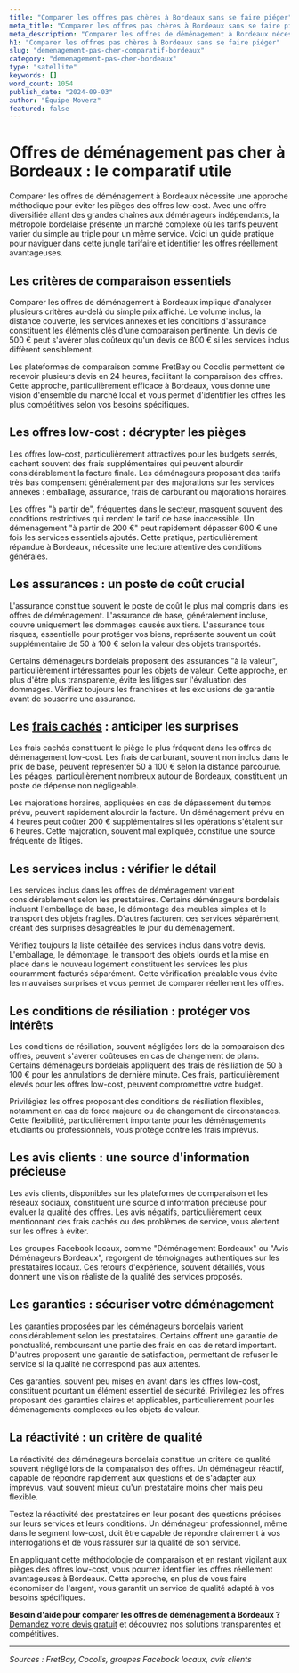 ```yaml
---
title: "Comparer les offres pas chères à Bordeaux sans se faire piéger"
meta_title: "Comparer les offres pas chères à Bordeaux sans se faire piéger"
meta_description: "Comparer les offres de déménagement à Bordeaux nécessite une approche méthodique pour éviter les pièges des offres low-cost. Avec une offre diversifié."
h1: "Comparer les offres pas chères à Bordeaux sans se faire piéger"
slug: "demenagement-pas-cher-comparatif-bordeaux"
category: "demenagement-pas-cher-bordeaux"
type: "satellite"
keywords: []
word_count: 1054
publish_date: "2024-09-03"
author: "Équipe Moverz"
featured: false
---
```



# Offres de déménagement pas cher à Bordeaux : le comparatif utile

Comparer les offres de déménagement à Bordeaux nécessite une approche méthodique pour éviter les pièges des offres low-cost. Avec une offre diversifiée allant des grandes chaînes aux déménageurs indépendants, la métropole bordelaise présente un marché complexe où les tarifs peuvent varier du simple au triple pour un même service. Voici un guide pratique pour naviguer dans cette jungle tarifaire et identifier les offres réellement avantageuses.

## Les critères de comparaison essentiels

Comparer les offres de déménagement à Bordeaux implique d'analyser plusieurs critères au-delà du simple prix affiché. Le volume inclus, la distance couverte, les services annexes et les conditions d'assurance constituent les éléments clés d'une comparaison pertinente. Un devis de 500 € peut s'avérer plus coûteux qu'un devis de 800 € si les services inclus diffèrent sensiblement.

Les plateformes de comparaison comme FretBay ou Cocolis permettent de recevoir plusieurs devis en 24 heures, facilitant la comparaison des offres. Cette approche, particulièrement efficace à Bordeaux, vous donne une vision d'ensemble du marché local et vous permet d'identifier les offres les plus compétitives selon vos besoins spécifiques.

## Les offres low-cost : décrypter les pièges

Les offres low-cost, particulièrement attractives pour les budgets serrés, cachent souvent des frais supplémentaires qui peuvent alourdir considérablement la facture finale. Les déménageurs proposant des tarifs très bas compensent généralement par des majorations sur les services annexes : emballage, assurance, frais de carburant ou majorations horaires.

Les offres "à partir de", fréquentes dans le secteur, masquent souvent des conditions restrictives qui rendent le tarif de base inaccessible. Un déménagement "à partir de 200 €" peut rapidement dépasser 600 € une fois les services essentiels ajoutés. Cette pratique, particulièrement répandue à Bordeaux, nécessite une lecture attentive des conditions générales.

## Les assurances : un poste de coût crucial

L'assurance constitue souvent le poste de coût le plus mal compris dans les offres de déménagement. L'assurance de base, généralement incluse, couvre uniquement les dommages causés aux tiers. L'assurance tous risques, essentielle pour protéger vos biens, représente souvent un coût supplémentaire de 50 à 100 € selon la valeur des objets transportés.

Certains déménageurs bordelais proposent des assurances "à la valeur", particulièrement intéressantes pour les objets de valeur. Cette approche, en plus d'être plus transparente, évite les litiges sur l'évaluation des dommages. Vérifiez toujours les franchises et les exclusions de garantie avant de souscrire une assurance.

## Les [frais cachés](/blog/prix-demenagement-bordeaux/frais-caches-demenagement-bordeaux) : anticiper les surprises

Les frais cachés constituent le piège le plus fréquent dans les offres de déménagement low-cost. Les frais de carburant, souvent non inclus dans le prix de base, peuvent représenter 50 à 100 € selon la distance parcourue. Les péages, particulièrement nombreux autour de Bordeaux, constituent un poste de dépense non négligeable.

Les majorations horaires, appliquées en cas de dépassement du temps prévu, peuvent rapidement alourdir la facture. Un déménagement prévu en 4 heures peut coûter 200 € supplémentaires si les opérations s'étalent sur 6 heures. Cette majoration, souvent mal expliquée, constitue une source fréquente de litiges.

## Les services inclus : vérifier le détail

Les services inclus dans les offres de déménagement varient considérablement selon les prestataires. Certains déménageurs bordelais incluent l'emballage de base, le démontage des meubles simples et le transport des objets fragiles. D'autres facturent ces services séparément, créant des surprises désagréables le jour du déménagement.

Vérifiez toujours la liste détaillée des services inclus dans votre devis. L'emballage, le démontage, le transport des objets lourds et la mise en place dans le nouveau logement constituent les services les plus couramment facturés séparément. Cette vérification préalable vous évite les mauvaises surprises et vous permet de comparer réellement les offres.

## Les conditions de résiliation : protéger vos intérêts

Les conditions de résiliation, souvent négligées lors de la comparaison des offres, peuvent s'avérer coûteuses en cas de changement de plans. Certains déménageurs bordelais appliquent des frais de résiliation de 50 à 100 € pour les annulations de dernière minute. Ces frais, particulièrement élevés pour les offres low-cost, peuvent compromettre votre budget.

Privilégiez les offres proposant des conditions de résiliation flexibles, notamment en cas de force majeure ou de changement de circonstances. Cette flexibilité, particulièrement importante pour les déménagements étudiants ou professionnels, vous protège contre les frais imprévus.

## Les avis clients : une source d'information précieuse

Les avis clients, disponibles sur les plateformes de comparaison et les réseaux sociaux, constituent une source d'information précieuse pour évaluer la qualité des offres. Les avis négatifs, particulièrement ceux mentionnant des frais cachés ou des problèmes de service, vous alertent sur les offres à éviter.

Les groupes Facebook locaux, comme "Déménagement Bordeaux" ou "Avis Déménageurs Bordeaux", regorgent de témoignages authentiques sur les prestataires locaux. Ces retours d'expérience, souvent détaillés, vous donnent une vision réaliste de la qualité des services proposés.

## Les garanties : sécuriser votre déménagement

Les garanties proposées par les déménageurs bordelais varient considérablement selon les prestataires. Certains offrent une garantie de ponctualité, remboursant une partie des frais en cas de retard important. D'autres proposent une garantie de satisfaction, permettant de refuser le service si la qualité ne correspond pas aux attentes.

Ces garanties, souvent peu mises en avant dans les offres low-cost, constituent pourtant un élément essentiel de sécurité. Privilégiez les offres proposant des garanties claires et applicables, particulièrement pour les déménagements complexes ou les objets de valeur.

## La réactivité : un critère de qualité

La réactivité des déménageurs bordelais constitue un critère de qualité souvent négligé lors de la comparaison des offres. Un déménageur réactif, capable de répondre rapidement aux questions et de s'adapter aux imprévus, vaut souvent mieux qu'un prestataire moins cher mais peu flexible.

Testez la réactivité des prestataires en leur posant des questions précises sur leurs services et leurs conditions. Un déménageur professionnel, même dans le segment low-cost, doit être capable de répondre clairement à vos interrogations et de vous rassurer sur la qualité de son service.

En appliquant cette méthodologie de comparaison et en restant vigilant aux pièges des offres low-cost, vous pourrez identifier les offres réellement avantageuses à Bordeaux. Cette approche, en plus de vous faire économiser de l'argent, vous garantit un service de qualité adapté à vos besoins spécifiques.

**Besoin d'aide pour comparer les offres de déménagement à Bordeaux ?** [Demandez votre devis gratuit](https://moverz-bordeaux.fr/devis) et découvrez nos solutions transparentes et compétitives.

---

*Sources : FretBay, Cocolis, groupes Facebook locaux, avis clients*
